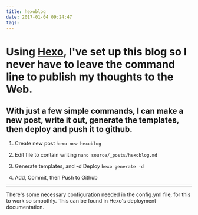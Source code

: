 ```yaml
---
title: hexoblog
date: 2017-01-04 09:24:47
tags:
---
```


# Using [Hexo](http://hexo.io), I've set up this blog so I never have to leave the command line to publish my thoughts to the Web.


## With just a few simple commands, I can make a new post, write it out, generate the templates, then deploy and push it to github.

1. Create new post
`hexo new hexoblog`

2. Edit file to contain writing
`nano source/_posts/hexoblog.md`

3. Generate templates, and -d Deploy
`hexo generate -d`

4. Add, Commit, then Push to Github


______

There's some necessary configuration needed in the config.yml file, for this to work so smoothly. This can be found in Hexo's deployment documentation.
